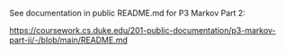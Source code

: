 See documentation in public README.md for P3 Markov Part 2:

https://coursework.cs.duke.edu/201-public-documentation/p3-markov-part-ii/-/blob/main/README.md

